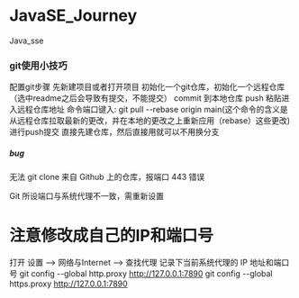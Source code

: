 # JavaSE_Journey
Java_sse




### git使用小技巧
配置git步骤
先新建项目或者打开项目
初始化一个git仓库，初始化一个远程仓库（选中readme之后会导致有提交，不能提交）
commit 到本地仓库
push 粘贴进入远程仓库地址
命令端口键入: git pull --rebase origin main(这个命令的含义是从远程仓库拉取最新的更改，并在本地的更改之上重新应用（rebase）这些更改)
进行push提交
直接先建仓库，然后直接用就可以不用换分支

##### bug
无法 git clone 来自 Github 上的仓库，报端口 443 错误

Git 所设端口与系统代理不一致，需重新设置
# 注意修改成自己的IP和端口号
打开 设置 --> 网络与Internet --> 查找代理
记录下当前系统代理的 IP 地址和端口号
git config --global http.proxy http://127.0.0.1:7890
git config --global https.proxy http://127.0.0.1:7890
